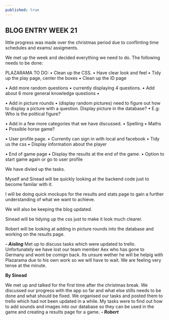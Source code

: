 ```yaml
---
published: true
---
```





## BLOG ENTRY WEEK 21

little progress was made over the christmas period due to conflinting time schedules and exams/ assigments.

We met up the week and decided everything we need to do. 
The following needs to be done:

PLAZARAMA TO DO:
•	Clean up the CSS. 
•	Have clear look and feel 
•	Tidy up the play page, center the boxes
•	Clean up the ID page


•	Add more random questions 
•	currently displaying 4 questions. 
•	Add about 6 more general knowledge questions
•	

•	Add in picture rounds 
•	(display random pictures) need to figure out how to display a picture with a question. Display picture in the database?
•	E.g: Who is the political figure?

•	Add in a few more categories that we have discussed.
•	Spelling
•	Maths
•	Possible horse game?

•	User profile page.
•	Currently can sign in with local and facebook
•	Tidy us the css
•	Display information about the player

•	End of game page
•	Display the results at the end of the game.
•	Option to start game again or go to user profile



We have divied up the tasks.

Myself and Sinead will be quickly looking at the backend code just to become familar with it. 

I will be doing quick mockups for the results and stats page to gain a further understanding of what we want to achieve.

We will also be keeping the blog updated.

Sinead will be tidying up the css just to make it look much clearer.

Robert will be looking at adding in picture rounds into the database and working on the results page.

_**- Aisling**_
Met up to discuss tasks which were updated to trello. Unfortunately we have lost our team member Aex who has gone to Germany and wont be comign back. Its unsure wether he will be helpig with Plazarama due to his own work so we will have to wait. We are feeling very tense at the minute.

**By Sinead**


We met up and talked for the first time after the christmas break. We discussed our progress with the app so far and what else
stills needs to be done and what should be fixed. We organised our tasks and posted them to trello which had not been updated in
a while. My tasks were to find out how to add sounds and images into our database so they can be used in the game and creating a 
results page for a game.
_**- Robert**_
